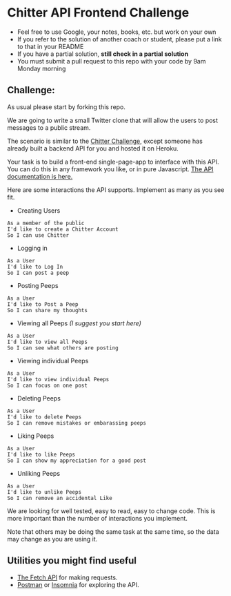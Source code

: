 # Chitter API Frontend Challenge

* Feel free to use Google, your notes, books, etc. but work on your own
* If you refer to the solution of another coach or student, please put a link to that in your README
* If you have a partial solution, **still check in a partial solution**
* You must submit a pull request to this repo with your code by 9am Monday morning

Challenge:
-------

As usual please start by forking this repo.

We are going to write a small Twitter clone that will allow the users to post messages to a public stream.

The scenario is similar to the [Chitter Challenge](https://github.com/makersacademy/chitter-challenge), except someone has already built a backend API for you and hosted it on Heroku.

Your task is to build a front-end single-page-app to interface with this API. You can do this in any framework you like, or in pure Javascript. [The API documentation is here.](https://github.com/makersacademy/chitter_api_backend)

Here are some interactions the API supports. Implement as many as you see fit.

* Creating Users
```
As a member of the public
I'd like to create a Chitter Account
So I can use Chitter
```
* Logging in
```
As a User
I'd like to Log In
So I can post a peep
```
* Posting Peeps
```
As a User
I'd like to Post a Peep
So I can share my thoughts
```
* Viewing all Peeps *(I suggest you start here)*
```
As a User
I'd like to view all Peeps
So I can see what others are posting
```
* Viewing individual Peeps
```
As a User
I'd like to view individual Peeps
So I can focus on one post
```
* Deleting Peeps
```
As a User
I'd like to delete Peeps
So I can remove mistakes or embarassing peeps
```
* Liking Peeps
```
As a User
I'd like to like Peeps
So I can show my appreciation for a good post
```
* Unliking Peeps
```
As a User
I'd like to unlike Peeps
So I can remove an accidental Like
```

We are looking for well tested, easy to read, easy to change code. This is more important than the number of interactions you implement.

Note that others may be doing the same task at the same time, so the data may change as you are using it.

## Utilities you might find useful

* [The Fetch API](https://developer.mozilla.org/en-US/docs/Web/API/Fetch_API/Using_Fetch) for making requests.
* [Postman](https://www.getpostman.com/) or [Insomnia](https://insomnia.rest/) for exploring the API.
